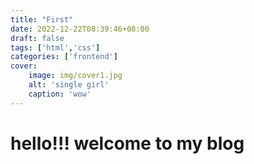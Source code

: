 ```yaml
---
title: "First"
date: 2022-12-22T08:39:46+08:00
draft: false
tags: ['html','css']
categories: ['frontend']
cover: 
    image: img/cover1.jpg
    alt: 'single girl'
    caption: 'wow'
---
```


# hello!!! welcome to my blog
